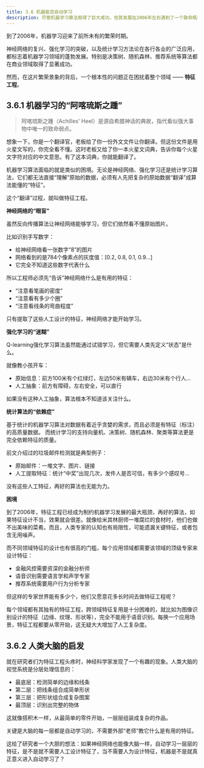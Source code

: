 ```yaml
---
title: 3.6 机器能否自动学习
description: 尽管机器学习算法取得了巨大成功，但其发展在2006年左右遇到了一个致命瓶颈——特征工程。所有主流算法都严重依赖人类专家手工设计特征，这个过程耗时耗力、需要深厚的领域知识，且直接决定了模型性能的上限，成为机器学习的“阿喀琉斯之踵”。为了突破这一困境，研究者们从人脑分层处理信息的机制中获得启发，开始探索让机器自动学习特征的可能性，为深度学习的诞生埋下了伏笔。
---
```


到了2006年，机器学习迎来了前所未有的繁荣时期。

神经网络的复兴、强化学习的突破，以及统计学习方法论在各行各业的广泛应用，都标志着机器学习领域的蓬勃发展。特别是决策树、随机森林、推荐系统等算法都在商业领域取得了显著成功。

然而，在这片繁荣景象的背后，一个根本性的问题正在困扰着整个领域 —— **特征工程**。

## 3.6.1 机器学习的“阿喀琉斯之踵”

> 阿喀琉斯之踵（Achilles' Heel）是源自希腊神话的典故，指代看似强大事物中唯一的致命弱点。

想象一下，你是一个翻译官，老板给了你一份外文文件让你翻译。但这份文件是用火星文写的，你完全看不懂。这时老板又给了你一本火星文词典，告诉你每个火星文字符对应的中文意思。有了这本词典，你就能翻译了。

机器学习算法面临的就是类似的困境。无论是神经网络、强化学习还是统计学习算法，它们都无法直接“理解”原始的数据，必须有人先把复杂的原始数据“翻译”成算法能懂的“特征”。

这个“翻译”过程，就叫做特征工程。

**神经网络的“眼盲”**

虽然反向传播算法让神经网络能够学习，但它们依然看不懂原始图片。

比如识别手写数字：

- 给神经网络看一张数字“8”的图片
- 网络看到的是784个像素点的灰度值：[0.2, 0.8, 0.1, 0.9...]
- 它完全不知道这些数字代表什么

所以工程师必须先“告诉”神经网络什么是有用的特征：

- “注意看笔画的密度”
- “注意看有多少个圈”
- “注意看线条的弯曲程度”

只有提取了这些人工设计的特征，神经网络才能开始学习。

**强化学习的“迷糊”**

Q-learning强化学习算法虽然能通过试错学习，但它需要人类先定义“状态”是什么。

就像教小孩开车：

- 原始信息：前方100米有个红绿灯，左边50米有辆车，右边30米有个行人...
- 人工抽象：前方有障碍，左右安全，可以直行

如果没有这种人工抽象，算法根本不知道该关注什么。

**统计算法的“依赖症”**

基于统计的机器学习算法对数据有着近乎贪婪的需求，而且必须是有特征（标注）的高质量数据。
而统计学习的支持向量机、决策树、随机森林、聚类等算法更是完全依赖特征的质量。

前文介绍过的垃圾邮件检测就是典型例子：

- 原始邮件：一堆文字、图片、链接
- 人工提取特征：统计“中奖”出现几次，发件人是否可信，有多少个感叹号...

没有这些人工特征，再好的算法也无能为力。

**困境**

到了2006年，特征工程已经成为制约机器学习发展的最大瓶颈，再好的算法，如果特征设计不当，效果就会很差。就像给米其林厨师一堆腐烂的食材时，他们也做不出美味的菜肴。而且，人类专家的认知也有局限性，可能遗漏关键特征，或者包含无用噪声。

而不同领域特征的设计也有很高的门槛，每个应用领域都需要该领域的顶级专家来设计特征：

- 金融风控需要资深的金融分析师
- 语音识别需要语言学和声学专家
- 推荐系统需要用户行为分析专家

但这样的专家世界能有多少个，他们又愿意花多长时间去做特征工程呢？

每个领域都有其独有的特征工程，跨领域特征复用是十分困难的，就比如为图像识别设计的特征（边缘、纹理、形状等），完全不能用于语音识别。每换一个应用场景，特征工程都要从零开始，这无疑大大增加了人工复杂度。

## 3.6.2 人类大脑的启发

就在研究者们为特征工程头疼时，神经科学家发现了一个有趣的现象。人类大脑的视觉系统是分层处理信息的：

- 最底层：检测简单的边缘和线条
- 第二层：把线条组合成简单形状
- 第三层：把形状组合成复杂图案
- 最顶层：识别出完整的物体

这就像搭积木一样，从最简单的零件开始，一层层组装成复杂的作品。

关键是大脑的每一层都是自动学习的，不需要外部“老师”教它什么是有用的特征。

这给了研究者一个大胆的想法：如果神经网络也能像大脑一样，自动学习一层层的特征，是不是就不需要人工设计特征了，当不需要人为设计特征，机器是不是就真正意义进入自动学习了？